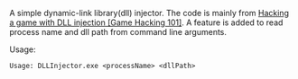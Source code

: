 A simple dynamic-link library(dll) injector. The code is mainly from [Hacking a game with DLL injection [Game Hacking 101]](https://youtu.be/KCtLiBnlpk4). A feature is added to read process name and dll path from command line arguments.

Usage:
```
Usage: DLLInjector.exe <processName> <dllPath>
```
